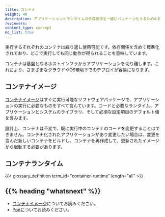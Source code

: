 ```yaml
---
title: コンテナ
weight: 40
description: アプリケーションとランタイムの依存関係を一緒にパッケージ化するための技術
reviewers:
content_type: concept
no_list: true
---
```


<!-- overview -->

実行するそれぞれのコンテナは繰り返し使用可能です。依存関係を含めて標準化されており、どこで実行しても同じ動作が得られることを意味しています。

コンテナは基盤となるホストインフラからアプリケーションを切り離します。これにより、さまざまなクラウドやOS環境下でのデプロイが容易になります。




<!-- body -->

## コンテナイメージ
[コンテナイメージ](/docs/concepts/containers/images/)はすぐに実行可能なソフトウェアパッケージで、アプリケーションの実行に必要なものをすべて含んています。コードと必要なランタイム、アプリケーションとシステムのライブラリ、そして必須な設定項目のデフォルト値を含みます。

設計上、コンテナは不変で、既に実行中のコンテナのコードを変更することはできません。コンテナ化されたアプリケーションがあり変更したい場合は、変更を含んだ新しいコンテナをビルドし、コンテナを再作成して、更新されたイメージから起動する必要があります。

## コンテナランタイム

{{< glossary_definition term_id="container-runtime" length="all" >}}

## {{% heading "whatsnext" %}}

* [コンテナイメージ](/docs/concepts/containers/images/)についてお読みください。
* [Pod](/ja/docs/concepts/workloads/pods/)についてお読みください。
